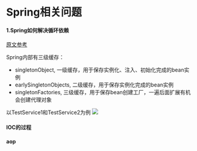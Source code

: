 # Spring相关问题

#### 1.Spring如何解决循环依赖
[原文参考](https://cloud.tencent.com/developer/article/1769948)

Spring内部有三级缓存：
- singletonObject, 一级缓存，用于保存实例化、注入、初始化完成的bean实例
- earlySingletonObjects, 二级缓存，用于保存实例化完成的bean实例
- singletonFactories, 三级缓存，用于保存bean创建工厂，一遍后面扩展有机会创建代理对象

以TestService1和TestService2为例
![](https://i.bmp.ovh/imgs/2022/05/16/e2b7562846b99295.png)


#### IOC的过程

#### aop

